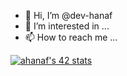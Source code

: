 - 👋 Hi, I’m @dev-hanaf
- 👀 I’m interested in ...
- 📫 How to reach me ...

[![ahanaf's 42 stats](https://badge.mediaplus.ma/binary/ahanaf)](https://github.com/oakoudad/badge42)
